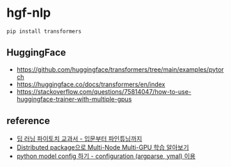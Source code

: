 # hgf-nlp

```
pip install transformers
```


## HuggingFace ##

* https://github.com/huggingface/transformers/tree/main/examples/pytorch
* https://huggingface.co/docs/transformers/en/index
* https://stackoverflow.com/questions/75814047/how-to-use-huggingface-trainer-with-multiple-gpus



## reference ##

* [딥 러닝 파이토치 교과서 - 입문부터 파인튜닝까지](https://wikidocs.net/book/2788)
* [Distributed package으로 Multi-Node Multi-GPU 학습 알아보기](https://csm-kr.tistory.com/89)
* [python model config 하기 - configuration (argparse, ymal) 이용](https://csm-kr.tistory.com/19)
